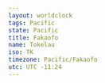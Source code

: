 ```yaml
---
layout: worldclock
tags: Pacific
state: Pacific
title: Fakaofo
name: Tokelau
iso: TK
timezone: Pacific/Fakaofo
utc: UTC -11:24
---
```


